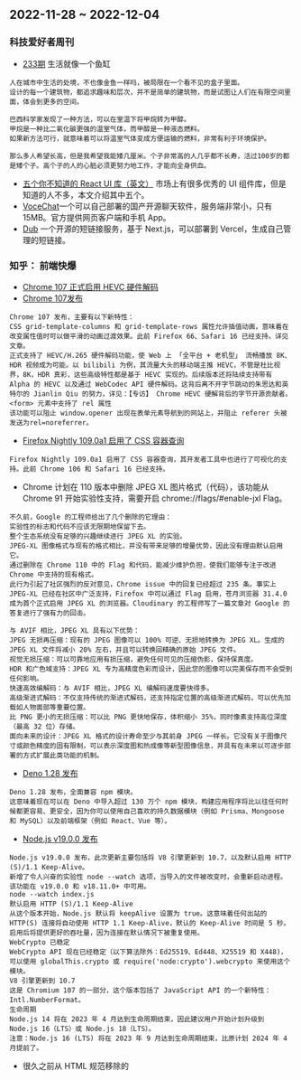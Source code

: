 ## 2022-11-28 ~ 2022-12-04

### 科技爱好者周刊
* [233期](https://github.com/ruanyf/weekly/blob/master/docs/issue-233.md) 生活就像一个鱼缸
```
人在城市中生活的处境，不也像金鱼一样吗，被局限在一个看不见的盒子里面。
设计的每一个建筑物，都追求趣味和层次，并不是简单的建筑物，而是试图让人们在有限空间里面，体会到更多的空间。

巴西科学家发现了一种方法，可以在室温下将甲烷转为甲醇。
甲烷是一种比二氧化碳更强的温室气体，而甲醇是一种液态燃料。
如果新方法可行，就意味着可以将温室气体变成方便运输的燃料，非常有利于环境保护。

那么多人希望长高，但是我希望我能矮几厘米。个子非常高的人几乎都不长寿，活过100岁的都是矮个子。高个子的人的心脏必须更努力地工作，才能向全身供血。
```
* [五个你不知道的 React UI 库（英文）](https://ethanmick.com/five-great-react-ui-libraries-you-didnt-know-existed/) 市场上有很多优秀的 UI 组件库，但是知道的人不多，本文介绍其中五个。
* [VoceChat](https://voce.chat/zh-CN)一个可以自己部署的国产开源聊天软件，服务端非常小，只有 15MB。官方提供网页客户端和手机 App。
* [Dub](https://github.com/steven-tey/dub) 一个开源的短链接服务，基于 Next.js，可以部署到 Vercel，生成自己管理的短链接。


### 知乎： 前端快爆
* [Chrome 107 正式启用 HEVC 硬件解码](https://zhuanlan.zhihu.com/p/587841633)
* [Chrome 107发布](https://developer.chrome.com/blog/new-in-chrome-107/)
```
Chrome 107 发布，主要有以下新特性：
CSS grid-template-columns 和 grid-template-rows 属性允许插值动画，意味着在改变属性值时可以做平滑的动画过渡效果。此前 Firefox 66、Safari 16 已经支持。详见文章。
正式支持了 HEVC/H.265 硬件解码功能，使 Web 上 「全平台 + 老机型」 流畅播放 8K、HDR 视频成为可能。以 bilibili 为例，其流量大头的移动端主推 HEVC，不管是杜比视界，8K，HDR 真彩，这些高级特性都是基于 HEVC 实现的。后续版本还将陆续支持带有 Alpha 的 HEVC 以及通过 WebCodec API 硬件解码。这背后离不开字节跳动的朱思达和英特尔的 Jianlin Qiu 的努力，详见：【专访】 Chrome HEVC 硬解背后的字节开源贡献者。
<form> 元素中支持了 rel 属性
该功能可以阻止 window.opener 出现在表单元素导航到的网站上，并阻止 referer 头被发送为rel=noreferrer。
```

* [Firefox Nightly 109.0a1 启用了 CSS 容器查询](https://bugzilla.mozilla.org/show_bug.cgi?id=1801123)
```
Firefox Nightly 109.0a1 启用了 CSS 容器查询，其开发者工具中也进行了可视化的支持。此前 Chrome 106 和 Safari 16 已经支持。
```

* Chrome 计划在 110 版本中删除 JPEG XL 图片格式（代码），该功能从 Chrome 91 开始实验性支持，需要开启 chrome://flags/#enable-jxl Flag。
```
不久前，Google 的工程师给出了几个删除的它理由：
实验性的标志和代码不应该无限期地保留下去。
整个生态系统没有足够的兴趣继续进行 JPEG XL 的实验。
JPEG-XL 图像格式与现有的格式相比，并没有带来足够的增量优势，因此没有理由默认启用它。
通过删除在 Chrome 110 中的 Flag 和代码，能减少维护负担，使我们能够专注于改进 Chrome 中支持的现有格式。
此行为引起了社区强烈的反对意见，Chrome issue 中的回复已经超过 235 条。事实上 JPEG-XL 已经在社区中广泛支持，Firefox 中可以通过 Flag 启用，苍月浏览器 31.4.0 成为首个正式启用 JPEG XL 的浏览器。Cloudinary 的工程师写了一篇文章对 Google 的答复进行了强有力的回击。

与 AVIF 相比，JPEG XL 具有以下优势：
JPEG 无损再压缩：现有的 JPEG 图像可以 100% 可逆、无损地转换为 JPEG XL。生成的 JPEG XL 文件将减小 20% 左右，并且可以转换回精确的原始 JPEG 文件。
视觉无损压缩：可以可靠地应用有损压缩，避免任何可见的压缩伪影，保持保真度。
HDR 和广色域支持：JPEG XL 专为高精度色彩而设计，因此您的图像可以完美保存而不会受到任何影响。
快速高效编解码：与 AVIF 相比，JPEG XL 编解码速度要快得多。
高级渐进式解码：不仅支持传统的渐进式解码，还支持指定位置的高级渐进式解码，可以优先加载如人物面部等重要位置。
比 PNG 更小的无损压缩：可以比 PNG 更快地保存，体积缩小 35%，同时像素支持高位深度（最高 32 位）存储。
面向未来的设计：JPEG XL 格式的设计寿命至少与其前身 JPEG 一样长。它没有关于图像尺寸或颜色精度的固有限制，可以表示深度图和热成像等新型图像信息，并具有在未来以可逐步部署的方式扩展此类功能的机制。
```

* [Deno 1.28 发布](https://deno.com/blog/v1.28)
```
Deno 1.28 发布，全面兼容 npm 模块。
这意味着现在可以在 Deno 中导入超过 130 万个 npm 模块，构建应用程序将比以往任何时候都更容易、更安全，因为你可以使用自己喜欢的持久数据模块（例如 Prisma、Mongoose 和 MySQL）以及前端框架（例如 React、Vue 等）。
```

* [Node.js v19.0.0 发布](https://nodejs.org/en/blog/announcements/v19-release-announce/)
```
Node.js v19.0.0 发布，此次更新主要包括将 V8 引擎更新到 10.7，以及默认启用 HTTP (S)/1.1 Keep-Alive。
新增了令人兴奋的实验性 node --watch 选项，当导入的文件被改变时，会重新启动进程。该功能在 v19.0.0 和 v18.11.0+ 中可用。
node --watch index.js
默认启用 HTTP (S)/1.1 Keep-Alive
从这个版本开始，Node.js 默认将 keepAlive 设置为 true。这意味着任何出站的 HTTP(S) 连接将自动使用 HTTP 1.1 Keep-Alive，默认的 Keep-Alive 时间是 5 秒。启用后将提供更好的吞吐量，因为连接在默认情况下被重复使用。
WebCrypto 已稳定
WebCrypto API 现在已经稳定（以下算法除外：Ed25519、Ed448、X25519 和 X448)，可以使用 globalThis.crypto 或 require('node:crypto').webcrypto 来使用这个模块。
V8 引擎更新到 10.7
这是 Chromium 107 的一部分，这个版本包括了 JavaScript API 的一个新特性： Intl.NumberFormat。
生命周期
Node.js 14 将在 2023 年 4 月达到生命周期结束，因此建议用户开始计划升级到 Node.js 16（LTS）或 Node.js 18（LTS）。
注意：Node.js 16 (LTS) 将在 2023 年 9 月达到生命周期结束，比原计划 2024 年 4 月提前了。
```

* 很久之前从 HTML 规范移除的 <style scoped> 属性脱胎换骨，通过 CSS @scope规则王者归来。
```
该特性可以实现真正意义的组件样式隔离，但又比 Shadow DOM 更加灵活。目前 Chrome 中使用需要开启 --enable-blink-features=CSSScope Flag。
```

* [satori](https://og-playground.vercel.app/) Vercel 发布了全新的 HTML/CSS 转换为 SVG 的引擎：satori
```
该引擎可以运用于生成 OG image 等场景。底层 SVG 转换为 PNG 使用的是 Wasm 版的 resvg-js。
```

* AMD 发布了适用于 GPU 加速的 Brotli 解压缩库：Brotli-G
```
Brotli 是一种压缩算法，广泛应用于 CDN、WOFF2 字体格式等场景。未来基于 GPU 加速的硬件解码普及后可以极大的提升性能。
```

### 奇舞周刊
* [474期](https://weekly.75.team/issue474.html) 8篇博文
* [项目里没用过设计模式？看看 Nest.js 怎么用的](https://mp.weixin.qq.com/s/CKmevwy39MnpsseaH9SwrA)  1） 策略模式 + 工厂模式的应用， 可以灵活的扩展传输策略； 2）适配器模式，实现了和 Express 的解耦，可以轻松的切换到另一个 http 处理库；
* [了解微前端，深入前端架构的前世今生](https://mp.weixin.qq.com/s/UetEZPco-dKDSwrtchVT7g)  SOLID 原则: 1)单一职责原则；2）开放封闭原则；3）里氏替换原则；4）最少知识原则；5）接口隔离原则；6）依赖导致原则；
* [React 中的重新渲染](https://mp.weixin.qq.com/s/ADx8PuNvg4xVVLBeh265kw) 总结较为全面的 React - setState 与 重新渲染关系博文
* [你只会用前端数据埋点 SDK 吗？](https://mp.weixin.qq.com/s/EE-bpsiuL8xkpmpYZEQcdQ) SDK 全称是 Software Development Kit 即 软件开发工具包， 数据埋点其实要考虑的就是 用户行为、错误警告、页面性能 三个核心方面；
* [前端 ES6 之 Promise 实践应用与控制反转](https://mp.weixin.qq.com/s/36he_7HHuYNKyKS53B8nFQ) 对 Promise 进行了基本 API 介绍，然后重点对其实际应用进行了介绍和解析。
* [除了 filter 还有什么置灰网站的方式？](https://mp.weixin.qq.com/s/pwXyZ-MAemaBhlPC6KM0hA) 需要全站置灰，使用 CSS 的 filter: grayscale()；仅仅需要首屏置灰的，可以使用 backdrop-filter: grayscale() 配合 pointer-events: none
* [你不知道的SVG](https://mp.weixin.qq.com/s/EwAeQ0jzsHlQ1x9SUZVt0A) SVG 用法总结，比较全面
* [GitHub 46.2k stars，这个CSS框架火了](https://mp.weixin.qq.com/s/GVD2QPfqVD2QJx71xqdQxA) Bulma 是一个 CSS 库。这意味着它提供了 CSS 类来帮助您设置 HTML 代码的样式。
* [Bulma 简介 - 阮一峰.2017年](http://www.ruanyifeng.com/blog/2017/10/bulma.html) 原来 Bulma 已经是一个很久远的库


## 2022-12-05 ~ 2022-12-11
### 科技爱好者周刊
* [234期](https://github.com/ruanyf/weekly/blob/master/docs/issue-234.md) AI 聊天有多强？
```
ChatGPT 的回答质量太高，全世界最大的程序员问答网站 StackOverflow 宣布，暂时禁止张贴它的回答，理由是它的错误率比较高.
有人已经提出，搜索引擎的重要性将要下降，问题可以直接问 AI。网上甚至有一个 Chrome 浏览器的插件，在谷歌的搜索结果页插入 ChatGPT 的回答（下图），让用户比较谁回答得更好。
2022年将是 AI 应用的元年，人工智能对人类社会的重大改造，就从今年开始了。

大气二氧化碳浓度，是地球变暖最重要的指标之一，浓度越高，气温就会越高。过去几十年来，这个指标一直在上升，目前处于最高点。
不需要充电桩的特斯拉 - 买一个汽油发电机，然后自己改装特斯拉，车上自备汽油，然后把发电机接上充电口。不用车时，发电机就会启动，给特斯拉充电。
```
* [NestJS 介绍（英文）](https://amplication.com/blog/why-choose-nestjs-as-your-backend-framework-amplication) 推荐使用 NestJS 作为后端框架，本文介绍他眼中这个框架的几大优点。
* [LeetCode 解题指南](https://github.com/doocs/leetcode) 这个仓库收集整理了各种算法题的解题指南，包含多种语言的实现。（

### 知乎： 前端快爆
* 暂无
### 奇舞周刊
* [475期](https://weekly.75.team/issue475.html) 9篇博文
* [2022年CSS生态圈技术趋势！](https://mp.weixin.qq.com/s?__biz=MzU2MTIyNDUwMA==&mid=2247510201&idx=1&sn=a3b54ebee6d28ef47eaae8c1a00cf269&chksm=fc7ee6e2cb096ff41dbbc4b4e810821030d2ce4114f8059ef7aa1d5c8b6f94108d766e1c1eea&token=805012839&lang=zh_CN#rd) 原来这些年 新的CSS属性这么多！
* [React Streaming SSR 原理解析](https://mp.weixin.qq.com/s?__biz=Mzg2ODQ1OTExOA==&mid=2247501565&idx=1&sn=b9488bb90455e33eb94ec379c46ce42b&chksm=cea971fcf9def8ea0f176bb06ab65ab4bcf20bfc605f8d728ca382a9de8e72cdfd7c1d1b0930&token=805012839&lang=zh_CN#rd) 关于React 18 新的 SSR 渲染模式： Streaming SSR 最详细的原理分析博文
* [内有乾坤！大有学问的字体定义原理](https://mp.weixin.qq.com/s?__biz=Mzg2MDU4MzU3Nw==&mid=2247494195&idx=1&sn=96e613dbd336f603b4fa217751684b8b&chksm=ce2689c5f95100d33d283599b841f8850e8dcd7c2015742e721dc37efbfccbbad8cd5a53ab23&token=805012839&lang=zh_CN#rd) CSS中 各种字体家族说明
* [自己写插件控制 Webpack 的 Chunk 划分，想怎么分就怎么分](https://mp.weixin.qq.com/s?__biz=Mzg3OTYzMDkzMg==&mid=2247493292&idx=1&sn=dfc933d14b9d331fba19e6042ba84a05&chksm=cf032997f874a0818f4f28a79252b30b9ba6a258c3858ac2979ef27417f83757ac1b70fc18aa&token=805012839&lang=zh_CN#rd) webpack5 配置优化，主要讲解如何编写 webpack插件
* [造轮子利器：AST与前端编译](https://mp.weixin.qq.com/s?__biz=MzkxNTIwMzU5OQ==&mid=2247496497&idx=1&sn=6ae0bf2279829ec1733ffdbfb9700bbf&chksm=c1600051f617894798c20aea010355d224d6b5982dabb9bd59844d0dc644f34ce0a429c2d571&token=805012839&lang=zh_CN#rd) 计算机科学中，抽象语法树（AST）是源代码语法结构的一种抽象表示。
```
常见的编译工具有这几种
babel：目前最主流的编译工具，使用javascript编写。
esbuild：使用Go语言开发的打包工具（也包含了编译功能）, 被Vite用于开发环境的编译。
swc：使用rust编写的编译工具。
```
* [现代 CSS 之高阶图片渐隐消失术](https://mp.weixin.qq.com/s?__biz=Mzg2MDU4MzU3Nw==&mid=2247494281&idx=1&sn=2a3e8083a0ada47f926d511b0163bf3c&chksm=ce26897ff951006910a52ae34695d3383e4ab90ab644ed97915e1d8a2067d87490a33e9cc550&token=805012839&lang=zh_CN#rd) 奇妙的 CSS MASK， 利用了 CSS @propery 和 mask，实现了一些原本看上去需要非常多 div 才能实现或者是需要借助 Canvas 才能实现的效果。
* [简单实现一个虚拟形象系统](https://mp.weixin.qq.com/s?__biz=MzkxNTIwMzU5OQ==&mid=2247496359&idx=1&sn=dc249e9dfca711111088839217dd63b4&chksm=c16001c7f61788d166f3867d135fe21bff12a21b83fdcd8d1bc5266bad918404be4dd4ca3df3&token=805012839&lang=zh_CN#rd) 虚拟形象的简单实现讲解： face-api.js 是基于 tensorflow.js 实现的，内置了一些训练好的模型，这些模型应该是这个方案的核心。
* [如何设计可视化搭建平台的组件商店？](https://mp.weixin.qq.com/s?__biz=MzU2Mzk1NzkwOA==&mid=2247494779&idx=1&sn=85a9dc5c2ff2afeeae78897e1ab5c2c4&chksm=fc50f580cb277c96442cad5b75cd296ad1f3341771f2df2729652ce06273d829eb9d5c07c7aa&token=805012839&lang=zh_CN#rd) 重复博文， 上一年7月份出现过
* [CreateML 使用以及在 iOS 中应用介绍](https://mp.weixin.qq.com/s?__biz=MzkxNTIwMzU5OQ==&mid=2247496428&idx=1&sn=0081289e8bab80ee15ae24a260233d20&chksm=c160018cf617889a732b380be9685976f445e5cdd3b41165f5df438a84fd649feac418e823e5&token=805012839&lang=zh_CN#rd) Create ML 是苹果于2018年 WWDC 推出的生成机器学习模型的工具。它可以接收用户给定的数据，生成 iOS 开发中需要的机器学习模型（Core ML 模型）。


### 周头条
* 上周最大的技术新闻是，OpenAI 公司发布了一款 AI 聊天软件 ChatGPT。


## 2022-12-12 ~ 2022-12-18
### 科技爱好者周刊
* [235期](https://github.com/ruanyf/weekly/blob/master/docs/issue-235.md) 青年失业率与选择创业
```
刚毕业大学生 不适合创业；
大家在越是困难时刻，越不要盲目。 面对失业率上升，你要做的第一位的事情，就是尽快把自己锻造成型，形成稳定的心智和人格，磨练自己的技能。

不分心的一天是非常漫长的一天。（A day without distractions is a very long day.）-Twitter 用户
```
* [你可能不需要 JavaScript（英文）](http://youmightnotneedjs.com/) 这个网站总结了一些常见场景，可以用 HTML + CSS 替代 JavaScript。
* 新一代的 JavaScript 框架都是全栈框架，前后端一体，后端的主要功能就是服务器渲染。以下列表
  * [Next.js](https://nextjs.org/)
  * [Gatsby](https://www.gatsbyjs.com/)
  * [Nuxtjs](https://nuxtjs.org/)
  * [SvelteKit](https://kit.svelte.dev/)
  * [Remix](https://remix.run/)
  * [Astro](https://astro.build/)
  * [SolidStart](https://start.solidjs.com/getting-started/what-is-solidstart)
  * [Fresh](https://fresh.deno.dev/)
  * [Aleph.js](https://alephjs.org/)
  

### 知乎： 前端快爆
* 暂无

### 奇舞周刊
* [476期](https://weekly.75.team/issue476.html) 8篇博文
* [代码在内存中的'形状'](https://mp.weixin.qq.com/s/OqFlCvmAu1AD4okRDZc-9w) 本文讲解V8 引擎如何处理JS代码， 各变量在内存中如何存在？
```
常见浏览器 js 引擎，比方说老版本 IE 使用 Jscript 引擎，而 IE9 之后使用的 Chakra 引擎。safari 使用的是 SquirrelFish 系列引擎。firefox 使用 monkey 系列引擎。chrome 使用 V8 引擎，而且 nodeJs 其实上就是基于 V8 引擎做了进一步封装。
```
* [图解浏览器的多进程渲染机制](https://mp.weixin.qq.com/s/6QR7niKFHY4StFZwDRfyKQ) 经典问题： 从用户在地址栏输入URL，到页面渲染完成这之间发生了什么？回流和重绘是如何对浏览器性能造成影响的？ 解释博文
* [JS 的异步机制一探](https://mp.weixin.qq.com/s/jfXQgAR6Su8yvwgc24g-Lw) 异步机制就是为了解决这个问题，这种机制在 JavaScript 内部采用的事件循环机制（Event Loop）
```
浏览器中 JavaScript 异步编程的发展可以分为四个阶段: 1)回调函数; 2)Promise; 3)Generator; 4)async/await.
```
* [使用 Node.js + OPEN AI 实现一个自动生成图片项目](https://mp.weixin.qq.com/s/ZPKiWT0rZFStZPnSuQyjhg) ChatGPT 实践项目
* [React Native工程Monorepo改造实践](https://mp.weixin.qq.com/s/g5wb_BL-oMPl_sxQAaVMEA) 网易云多个项目收银台 合并： 能够在一个仓库内包含多个工程，也就是Monorepo形式；
* [现代 CSS 高阶技巧，完美的波浪进度条效果！](https://mp.weixin.qq.com/s/ixMp0Jqc_sfNMPDrCYnPPw) CSS如何实现波浪效果， 兼容性还有点问题
* [React将死：看看这些更好的代餐吧](https://mp.weixin.qq.com/s/P-DcT-zN1vYyIunWlsQlAw) 标题党 博文， 主要分享 React 的竞争对手
```
Marko是对HTML的新创想，是一种用于构建动态和响应式用户界面的语言。几乎所有有效HTML都是有效的Marko，它扩展了HTML语言，以声明的方式构建现代应用程序。
```
* [编程神器 Copilot 被官司搞怕了？月收费 19 美元的商业版将提供辩护服务，最高索赔 50 万美元](https://mp.weixin.qq.com/s/ijPOyNeqzz7A9ZuUMJL9qg) Copilot 商业化 “虽迟但到”

### 周头条
* 暂无


## 2022-12-19 ~ 2022-12-25

### 科技爱好者周刊
* [236期](https://github.com/ruanyf/weekly/blob/master/docs/issue-236.md) 中国的阳光地带
```
中国北方其实是一个阳光地带，原因可能是纬度高，也可能是干旱少雨。如果能够好好地改善和维护环境，再加上阳光充足，北方城市肯定是宜居的。

大型建筑项目往往需要 3D 建模，向客户展示建成后的效果。以前，建模都采用建筑专业软件，现在开始转向用游戏引擎建模。
```
* [Mastodon 介绍（英文）](https://wordsmith.social/elilla/a-futuristic-mastodon-introduction-for-2021) astodon 是一个类似推特的社交媒体，但是采用分布式结构，任何人都可以架设实例。本文详细地介绍它的运作机制。美国不少原推特用户 因为马斯特入驻推特，放弃推特账号使用 Mastodon；
* [satori](https://github.com/vercel/satori) 这个 JS 库可以把 HTML 和 CSS 代码转为 SVG 图形，很适合为组件生成缩略图。

### 知乎： 前端快爆
* 暂无

### 奇舞周刊
* [477期](https://weekly.75.team/issue477.html) 9篇博文
* [一文弄懂 React ref 原理](https://mp.weixin.qq.com/s/SjNhubRxlPbPqpzqI7ZGmA) 收获 React ref 的基本和进阶用法，并且能够明白 React 内部是如何处理 ref.
* [一些常见的移动端适配方案，你了解吗？](https://mp.weixin.qq.com/s/NDdAOyxmnK6Ln-Yb1JhVRw) 总结较简单但实用
* [Monorepo 下 Git 工作流的最佳实践](https://mp.weixin.qq.com/s/tNs5CVdmj4DepYmELWjdzA) git工作流： Feature branch 工作流（小型项目）、Trunk-based 工作流（中大型项目）
```
目前大部分业务场景使用的都是 feature branch 的开发模式，如果你的业务是多人开发一个巨型应用（如抖音主站、飞书文档等），应该尝试使用 Trunk based 开发模式，这会提高仓库整体工程质量和管理水平。
```
* [一道 3 层的 TypeScript 面试题，你能答到第几层？](https://mp.weixin.qq.com/s/wWqeF5JJO3WlmBpDIcSuiw) 类型编程是 ts 最难的部分，也是最强大的部分。攻克了这一层，ts 就可以说学的差不多了。
* [结合vue案例梳理前端设计模式](https://mp.weixin.qq.com/s/Lbad9bo59cKkMk8WNaXcGA) 单一职责原则、开放封闭原则、里式替换原则、接口隔离原则 、依赖反转原则 、最少知识原则
* [浅谈柯里化](https://mp.weixin.qq.com/s/oEd2ZRosqAG_n-HYBNzllQ) 柯里化（英语：Currying ），又译为卡瑞化或加里化，是把接受多个参数的函数变换成接受一个单一参数（最初函数的第一个参数）的函数，并且返回接受余下的参数，而且返回结果的新函数的技术。
* [不使用第三方库怎么实现【前端引导页】功能？](https://mp.weixin.qq.com/s/-O_AnG2pc5H5hLcwu9PTCA) 如何实现前端引导页功能
* [打包JavaScript库的现代化指南](https://mp.weixin.qq.com/s/m-i_Et6YqkZ0aj537vN2_A) 比较全面的打包JS指南
```
esm 是 “EcmaScript module” 的缩写。
cjs 是 “CommonJS module” 的缩写。
umd 是 “Universal Module Definition” 的缩写，它可以在 <script> 标签中执行、被 CommonJS 模块加载器加载、被 AMD 模块加载器加载。
```
* [14 个快速简洁的单行 JavaScript 代码解决方案](https://mp.weixin.qq.com/s/pDqHxpTMUE_f9M7w8T32qA) 这些紧凑的解决方案有时性能和可读性较低，但使用它们可以证明您的编程能力和对语言的掌握程度。 单行JS不利于维护， 不收录！


## 2022-12-26 ~ 2023-01-01
### 科技爱好者周刊
* [237期](https://github.com/ruanyf/weekly/blob/master/docs/issue-237.md) 真实方位是如何暴露的？
```
每个路由器的 MAC 地址都是独一无二，而且固定不变。因此，对于互联网公司来说，只要建一个数据库，收集路由器的 MAC 地址和所在地方位，就能知道用户的真实方位了。根据用户使用的网络 就能推断出 真实地址，可绕过 IP 伪装机制；
很多 App 都偷偷收集这些数据，谷歌、苹果这样的大公司，至少是明着干，可能还有办法关掉。小公司是偷偷做，根本不告诉用户，完全防不胜防。
所以，在互联网上，想要隐藏自己的方位，其实非常难。如果电信服务商、操作系统、应用软件都设置了追踪机制，它们联合起来，我觉得几乎没有可能隐藏自己。

蓝牙仍然令人痛苦!
蓝牙的最大优点是低功耗，缺点就是随之而来的一些物理限制：连接距离短，带宽小，容易受干扰，不安全。
```
* [OpenVerse](https://wordpress.org/openverse/)一个图片和音频的搜索引擎，据说包含超过6亿件作品，都可以自由使用，不用付费。

### 知乎： 前端快爆
* 暂无

### 奇舞周刊
* 暂无